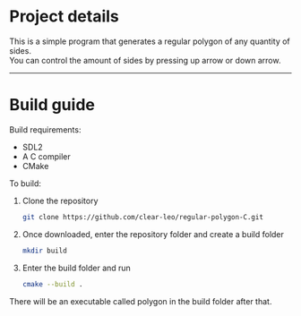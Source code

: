# Project details
This is a simple program that generates a regular polygon of any quantity of sides. <br>
You can control the amount of sides by pressing up arrow or down arrow.
___

# Build guide
Build requirements:
<ul>
<li> SDL2
<li> A C compiler
<li> CMake
</ul>

To build:
<ol>
<li>
Clone the repository

```sh
git clone https://github.com/clear-leo/regular-polygon-C.git
```

<li>
Once downloaded, enter the repository folder and create a build folder

```sh
mkdir build
```

<li>
Enter the build folder and run

```sh
cmake --build .
```
</ol>
There will be an executable called polygon in the build folder after that.